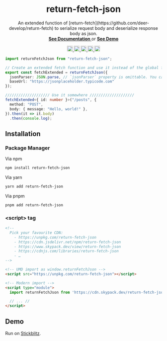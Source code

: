 <h1 align="center">️return-fetch-json</h1>

<p align="center">
An extended function of [return-fetch](https://github.com/deer-develop/return-fetch) to serialize request body and
deserialize response body as json.
<br/>
<a href="https://return-fetch.myeongjae.kim/#3-serialize-request-body-and-deserialize-response-body">
<strong>See Documentation</strong>
</a>
or
<a href="https://stackblitz.com/edit/return-fetch-json"><strong>See Demo</strong></a>
</p>

<p align="center">
  <a href="https://github.com/deer-develop/return-fetch/actions?query=workflow%3ACI">
    <img src="https://github.com/deer-develop/return-fetch/workflows/CI/badge.svg" alt="CI" height="18">
  </a>
  <a href="https://codecov.io/gh/deer-develop/return-fetch">
    <img src="https://img.shields.io/codecov/c/github/deer-develop/return-fetch.svg" alt="Test Coverage" height="18">
  </a>
  <a href="https://www.npmjs.com/package/return-fetch-json">
    <img src="https://img.shields.io/npm/v/return-fetch-json.svg" alt="npm version" height="18">
  </a>
  <a href="https://bundlephobia.com/package/return-fetch-json">
    <img src="https://img.shields.io/bundlephobia/minzip/return-fetch-json" alt="Bundle Size" height="18">
  </a>
  <a href="https://raw.githubusercontent.com/deer-develop/return-fetch/main/LICENSE">
    <img src="https://img.shields.io/npm/l/return-fetch.svg" alt="MIT license" height="18">
  </a>
</p>

```ts
import returnFetchJson from "return-fetch-json";

// Create an extended fetch function and use it instead of the global fetch.
export const fetchExtended = returnFetchJson({
  jsonParser: JSON.parse, // `jsonParser` property is omittable. You can use your custom parser.
  baseUrl: "https://jsonplaceholder.typicode.com"
});

//////////////////// Use it somewhere ////////////////////
fetchExtended<{ id: number }>("/posts", {
  method: "POST",
  body: { message: "Hello, world!" },
}).then(it => it.body)
  .then(console.log);
```

## Installation

### Package Manager

Via npm

```bash
npm install return-fetch-json
```

Via yarn

```bash
yarn add return-fetch-json
```

Via pnpm

```bash
pnpm add return-fetch-json
```

### \<script\> tag

```html
<!--
  Pick your favourite CDN:
    - https://unpkg.com/return-fetch-json
    - https://cdn.jsdelivr.net/npm/return-fetch-json
    - https://www.skypack.dev/view/return-fetch-json
    - https://cdnjs.com/libraries/return-fetch-json
    - …
-->

<!-- UMD import as window.returnFetchJson -->
<script src="https://unpkg.com/return-fetch-json"></script>

<!-- Modern import -->
<script type="module">
  import returnFetchJson from 'https://cdn.skypack.dev/return-fetch-json/dist/index.js'

  // ... //
</script>
```

## Demo

Run on <a href="https://stackblitz.com/edit/return-fetch-json" target="_blank">Stickblitz</a>.
